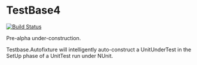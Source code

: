 # TestBase4
[![Build Status](http://cfc.us.to:8080/job/TestBase4/badge/icon)](http://cfc.us.to:8080/job/TestBase4/)

Pre-alpha under-construction.

Testbase.Autofixture will intelligently auto-construct a UnitUnderTest in the SetUp phase of a UnitTest run under NUnit.
